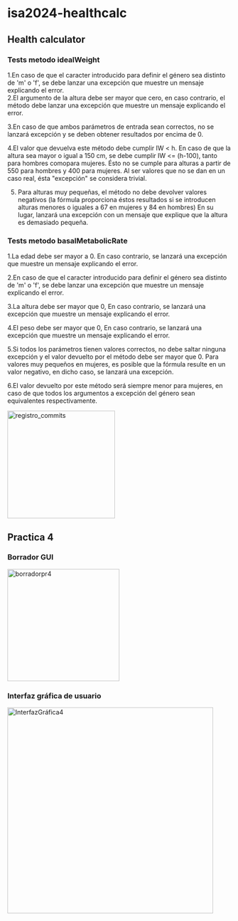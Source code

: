 # isa2024-healthcalc
## Health calculator

### Tests metodo idealWeight
    
1.En caso de que el caracter introducido para definir el género sea distinto de 'm' o 'f', se debe  lanzar una excepción que muestre un mensaje explicando el error.  
2.El argumento de la altura debe ser mayor que cero, en caso contrario, el método debe lanzar una  excepción que muestre un mensaje explicando el error.  

3.En caso de que ambos parámetros de entrada sean correctos, no se lanzará excepción y se deben obtener  resultados por encima de 0.

4.El valor que devuelva este método debe cumplir IW < h. En caso de que la altura sea mayor o igual a  150 cm, se debe cumplir IW <= (h-100), tanto para hombres comopara mujeres. Ésto no se cumple para  alturas a partir de 550 para hombres y 400 para mujeres. Al ser valores que no se dan en un caso real,  ésta "excepción" se considera trivial.
    
5. Para alturas muy pequeñas, el método no debe devolver valores negativos (la fórmula proporciona éstos  resultados si se introducen alturas menores o iguales a 67 en mujeres y 84 en hombres) En su  lugar, lanzará una excepción con un mensaje que explique que la altura es demasiado pequeña.

### Tests metodo basalMetabolicRate

1.La edad debe ser mayor a 0. En caso contrario, se lanzará una excepción que muestre un mensaje  explicando el error.

2.En caso de que el caracter introducido para definir el género sea distinto de 'm' o 'f', se debe  lanzar una excepción que muestre un mensaje explicando el error.

3.La altura debe ser mayor que 0, En caso contrario, se lanzará una excepción que muestre un mensaje  explicando el error.

4.El peso debe ser mayor que 0, En caso contrario, se lanzará una excepción que muestre un mensaje  explicando el error.

5.Si todos los parámetros tienen valores correctos, no debe saltar ninguna excepción y el valor  devuelto por el método debe ser mayor que 0. Para valores muy pequeños en mujeres, es posible que la  fórmula resulte en un valor negativo, en dicho caso, se lanzará una excepción.

6.El valor devuelto por este método será siempre menor para mujeres, en caso de que todos los  argumentos a excepción del género sean equivalentes respectivamente.

<img width="242" alt="registro_commits" src="https://github.com/martinacsh/isa2024-healthcalc/assets/160426861/3d57b48e-1a12-45b4-ad1c-13e962c53777">


## Practica 4

### Borrador GUI

<img width="252" alt="borradorpr4" src="https://github.com/martinacsh/isa2024-healthcalc/assets/160426861/4f424125-e292-443c-ae63-12849c9e97f3">

### Interfaz gráfica de usuario

<img width="463" alt="InterfazGráfica4" src="https://github.com/martinacsh/isa2024-healthcalc/assets/160426861/2474ab2f-6a7d-4ff2-826a-0adfc6bb7c64">




